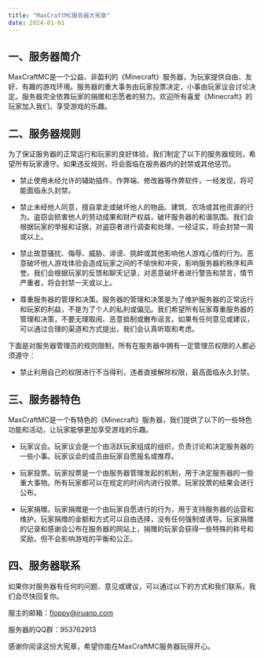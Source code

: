 ```yaml
---
title: "MaxCraftMC服务器大宪章"
date: 2024-01-01
---
```


## 一、服务器简介

MaxCraftMC是一个公益、非盈利的《Minecraft》服务器，为玩家提供自由、友好、有趣的游戏环境。服务器的重大事务由玩家投票决定，小事由玩家议会讨论决定。服务器完全依靠玩家的捐赠和志愿者的努力。欢迎所有喜爱《Minecraft》的玩家加入我们，享受游戏的乐趣。

## 二、服务器规则

为了保证服务器的正常运行和玩家的良好体验，我们制定了以下的服务器规则，希望所有玩家遵守。如果违反规则，将会面临在服务器内的封禁或其他惩罚。

-   禁止使用未经允许的辅助插件、作弊端、修改器等作弊软件，一经发现，将可能面临永久封禁。

-   禁止未经他人同意，擅自拿走或破坏他人的物品、建筑、农场或其他资源的行为。盗窃会损害他人的劳动成果和财产权益，破坏服务器的和谐氛围。我们会根据玩家的举报和证据，对盗窃者进行调查和处理，一经证实，将会封禁一周或以上。

-   禁止故意骚扰、侮辱、威胁、诽谤、挑衅或其他影响他人游戏心情的行为。恶意破坏他人游戏体验会造成玩家之间的不愉快和冲突，影响服务器的秩序和声誉。我们会根据玩家的反馈和聊天记录，对恶意破坏者进行警告和禁言，情节严重者，将会封禁一天或以上。

-   尊重服务器的管理和决策。服务器的管理和决策是为了维护服务器的正常运行和玩家的利益，不是为了个人的私利或偏见。我们希望所有玩家尊重服务器的管理和决策，不要无理取闹、恶意抵制或散布谣言。如果有任何意见或建议，可以通过合理的渠道和方式提出，我们会认真听取和考虑。

下面是对服务器管理员的规则限制，所有在服务器中拥有一定管理员权限的人都必须遵守：

-	禁止利用自己的权限进行不当得利，违者直接解除权限，最高面临永久封禁。

## 三、服务器特色

MaxCraftMC是一个有特色的《Minecraft》服务器，我们提供了以下的一些特色功能和活动，让玩家能够更加享受游戏的乐趣。

-   玩家议会。玩家议会是一个由活跃玩家组成的组织，负责讨论和决定服务器的一些小事。玩家议会的成员由玩家自愿报名或推荐。

-   玩家投票。玩家投票是一个由服务器管理发起的机制，用于决定服务器的一些重大事物。所有玩家都可以在规定的时间内进行投票。玩家投票的结果会进行公布。

-   玩家捐赠。玩家捐赠是一个由玩家自愿进行的行为，用于支持服务器的运营和维护。玩家捐赠的金额和方式可以自由选择，没有任何强制或诱导。玩家捐赠的记录和感谢会公布在服务器的网站上，捐赠的玩家会获得一些特殊的称号和奖励，但不会影响游戏的平衡和公正。

## 四、服务器联系

如果你对服务器有任何的问题、意见或建议，可以通过以下的方式和我们联系，我们会尽快回复你。

服主的邮箱：floppy@iruanp.com

服务器的QQ群：953762913

感谢你阅读这份大宪章，希望你能在MaxCraftMC服务器玩得开心。
